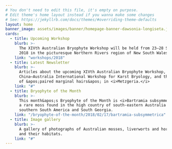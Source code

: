 ```yaml
---
# You don't need to edit this file, it's empty on purpose.
# Edit theme's home layout instead if you wanna make some changes
# See: https://jekyllrb.com/docs/themes/#overriding-theme-defaults
layout: home
banner_image: assets/images/banner/homepage-banner-dawsonia-longiseta.jpg
cards:
  - title: Upcoming Workshop
    blurb: >-
      The XIVth Australian Bryophyte Workshop will be held from 23–28 September
      2018 in the picturesque Northern Rivers region of New South Wales.
    link: "workshops/2018"
  - title: Latest Newsletter
    blurb: >-
      Articles about the upcoming XIVth Australian Bryophyte Workshop, the
      China–Australia International Workshop for Karst Bryology, and the meaning
      of &apos;paired marginal hairs&apos; in <i>Metzgeria.</i>
    link: "#"
  - title: Bryophyte of the Month
    blurb: >-
      This month&apos;s Bryophyte of the Month is <i>Bartramia subsymmetrica</i>,
      a rare moss found in the high country of south-eastern Australia as well as
      southern South America and South Georgia.
    link: "/bryophyte-of-the-month/2018/02/17/bartramia-subsymmetrica"
  - title: Image gallery
    blurb: >-
      A gallery of photographs of Australian mosses, liverworts and hornworts,
      and their habitats.
    link: "#"
---
```

